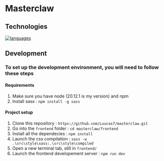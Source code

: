# Masterclaw

## Technologies

[![languages](https://skillicons.dev/icons?i=vite,sass,ts,react,mui,nodejs,mongo,js,html,rust,npm)](https://skillicons.dev)

## Development

### To set up the development environment, you will need to follow these steps

#### Requirements

1. Make sure you have node (20.12.1 is my version) and npm
2. Install sass : `npm install -g sass`

#### Project setup

1. Clone this repository : `https://github.com/Luucas7/masterclaw.git`
2. Go into the `frontend` folder : `cd masterclaw/frontend`
3. Install all the dependecies : `npm install`
4. Launch the css compilation : `sass -w .\src\style\sass:.\src\style\compiled`
5. Open a new terminal tab, still in `frontend/`
6. Launch the frontend developement server : `npm run dev`
